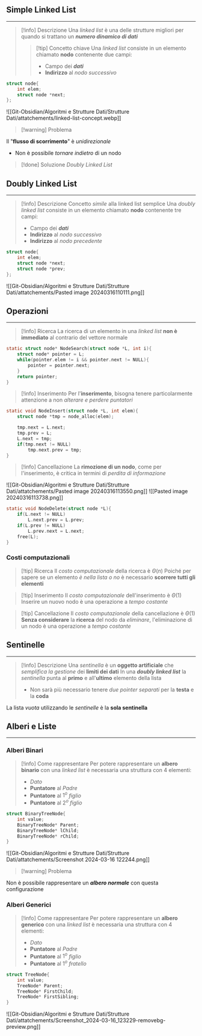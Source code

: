 ## Simple Linked List
---
>[!info] Descrizione
>Una *linked list* è una delle strutture migliori per quando si trattano un ***numero dinamico di dati***
>>[!tip] Concetto chiave
>>Una *linked list* consiste in un elemento chiamato **nodo** contenente due campi:
>>- Campo dei ***dati***
>>- **Indirizzo** al *nodo successivo*

```c
struct node{
	int elem;
	struct node *next;
};
```
 ![[Git-Obsidian/Algoritmi e Strutture Dati/Strutture Dati/attatchements/linked-list-concept.webp]]
 
 >[!warning] Problema
 
 Il "**flusso di scorrimento**" è *unidirezionale*
 - Non è possibile *tornare indietro* di un nodo

>[!done] Soluzione
>*Doubly Linked List*

## Doubly Linked List
---
>[!info] Descrizione
>Concetto *simile* alla linked list semplice
>Una *doubly linked list* consiste in un elemento chiamato **nodo** contenente tre campi:
>- Campo dei ***dati***
>- **Indirizzo** al *nodo successivo*
>- **Indirizzo** al *nodo precedente*

```c
struct node{
	int elem;
	struct node *next;
	struct node *prev;
};
```
![[Git-Obsidian/Algoritmi e Strutture Dati/Strutture Dati/attatchements/Pasted image 20240316110111.png]]

## Operazioni
---
>[!info] Ricerca
>La ricerca di un elemento in una *linked list* **non è immediato** al contrario del vettore normale

```c
static struct node* NodeSearch(struct node *L, int i){
	struct node* pointer = L;
	while(pointer.elem != i && pointer.next != NULL){
		pointer = pointer.next;
	}
	return pointer;
}
```

>[!info] Inserimento
>Per l'**inserimento**, bisogna tenere particolarmente attenzione a non *alterare e perdere puntatori*

```c
static void NodeInsert(struct node *L, int elem){
	struct node *tmp = node_alloc(elem);

	tmp.next = L.next;
	tmp.prev = L;
	L.next = tmp;
	if(tmp.next != NULL)
		tmp.next.prev = tmp;
}
```

>[!info] Cancellazione
>La **rimozione di un nodo**, come per l'inserimento, è critica in termini di *perdita di informazione*

![[Git-Obsidian/Algoritmi e Strutture Dati/Strutture Dati/attatchements/Pasted image 20240316113550.png]]
![[Pasted image 20240316113738.png]]

```c
static void NodeDelete(struct node *L){
	if(L.next != NULL)
		L.next.prev = L.prev;
	if(L.prev != NULL)
		L.prev.next = L.next;
	free(L);
}
```

### Costi computazionali
>[!tip] Ricerca
>Il *costo computazionale* della ricerca è $\Theta(n)$
>Poiché per sapere se un elemento *è nella lista o no* è necessario **scorrere tutti gli elementi**

>[!tip] Inserimento
>Il *costo computazionale* dell'inserimento è $\Theta(1)$
>Inserire un nuovo nodo è una operazione a *tempo costante*

>[!tip] Cancellazione
>Il *costo computazionale* della cancellazione è $\Theta(1)$
>**Senza considerare** la **ricerca** del nodo da *eliminare*, l'eliminazione di un nodo è una operazione a *tempo costante*

## Sentinelle
---
>[!info] Descrizione
>Una *sentinella* è un **oggetto artificiale** che *semplifica la gestione* dei **limiti dei dati**
>In una ***doubly linked list*** la *sentinella* punta al **primo** e all'**ultimo** elemento della lista
>- Non sarà più necessario tenere *due pointer separati* per la **testa** e la **coda**

La lista *vuota* utilizzando le *sentinelle* è la **sola sentinella**

## Alberi e Liste
---
### Alberi Binari
>[!info] Come rappresentare
>Per potere rappresentare un **albero binario** con una *linked list* è necessaria una struttura con 4 elementi:
>- *Dato*
>- **Puntatore** al *Padre*
>- **Puntatore** al $1^o$ *figlio*
>- **Puntatore** al $2^o$ *figlio*

```c
struct BinaryTreeNode{
	int value;
	BinaryTreeNode* Parent;
	BinaryTreeNode* lChild;
	BinaryTreeNode* rChild;
}
```
![[Git-Obsidian/Algoritmi e Strutture Dati/Strutture Dati/attatchements/Screenshot 2024-03-16 122244.png]]

>[!warning] Problema

Non è possibile rappresentare un ***albero normale*** con questa configurazione

### Alberi Generici
>[!info] Come rappresentare
>Per potere rappresentare un **albero generico** con una *linked list* è necessaria una struttura con 4 elementi:
>- *Dato*
>- **Puntatore** al *Padre*
>- **Puntatore** al $1^o$ *figlio*
>- **Puntatore** al $1^o$ *fratello*

```c
struct TreeNode{
	int value;
	TreeNode* Parent;
	TreeNode* FirstChild;
	TreeNode* FirstSibling;
}
```

![[Git-Obsidian/Algoritmi e Strutture Dati/Strutture Dati/attatchements/Screenshot_2024-03-16_123229-removebg-preview.png]]